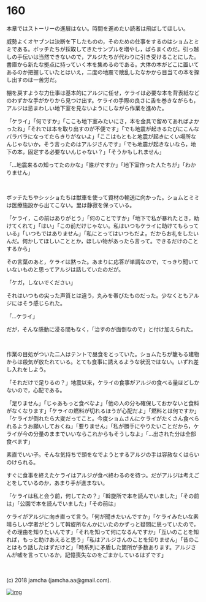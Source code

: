 # 160

本章ではストーリーの進展はない。時間を進めたい読者は飛ばしてほしい。  

威勢よくオヤブンは決断を下したものの，そのための仕事をするのはショムとミミである。ボッチたちが採取してきたサンプルを増やし，ばらまくのだ。引っ越しの手伝いは当然できないので，アルジたちが代わりに引き受けることにした。書庫から新たな拠点に持っていく本を集めるのである。大体の本がどこに置いてあるのか把握していたとはいえ，二度の地震で散乱したなかから目当ての本を探し出すのは一苦労だ。  

棚を戻すような力仕事は基本的にアルジに任せ，ケライは必要な本を背表紙などのわずかな手がかりから見つけ出す。ケライの手際の良さに舌を巻きながらも，アルジは忌まわしい地下室を見ないようにしながら作業を進めた。  

「ケライ」「何ですか」「ここも地下室みたいにさ，本を金具で留めてあればよかったね」「それでは本を取り出すのが不便です」「でも地震が起きるたびにこんなバラバラになってたらきりがないよ」「ここはもともと地震が起きにくい場所なんじゃないか，そう言ったのはアルジさんです」「でも地震が起きないなら，地下の本，固定する必要ないんじゃない？」「そうかもしれません」  

「…地震来るの知ってたのかな」「誰がですか」「地下室作った人たちが」「わかりません」  

<br>  

ボッチたちやシッショたちは獣車を使って資材の輸送に向かった。ショムとミミは医療施設から出てこない。里は静寂を保っている。  

「ケライ，この前はありがとう」「何のことですか」「地下で私が暴れたとき，助けてくれて」「はい」「この前だけじゃない。私はいつもケライに助けてもらっている」「いつもではありません」「私にとってはいつもだよ。だからお礼をしたいんだ。何かしてほしいこととか，ほしい物があったら言って。できるだけのことするから」  

その言葉のあと，ケライは黙った。あまりに応答が単調なので，てっきり聞いていないものと思ってアルジは話していたのだが。  

「ケガ，しないでください」  

それはいつもの尖った声質とは違う，丸みを帯びたものだった。少なくともアルジにはそう感じられた。  

「…ケライ」  

だが，そんな感動に浸る間もなく，「治すのが面倒なので」と付け加えられた。  

<br>  

作業の目処がついた二人はテントで昼食をとっていた。ショムたちが籠もる建物からは殺気が放たれている。とても食事に誘えるような状況ではない。いずれ差し入れをしよう。  

「それだけで足りるの？」地震以来，ケライの食事がアルジの食べる量ほどしかないので，心配である。  

「足りません」「じゃあもっと食べなよ」「他の人の分も確保しておかないと食料がなくなります」「ケライの燃料が切れるほうが心配だよ」「燃料とは何ですか」「ケライが倒れたら大変だってこと。今度ショムさんにケライがたくさん食べられるようお願いしておくね」「要りません」「私が勝手にやりたいことだから，ケライが今の分量のままでいいならこれからもそうしなよ」「…出された分は全部食べます」  

素直でいい子。そんな気持ちで頭をなでようとするアルジの手は容赦なくはらいのけられる。  

すぐに食事を終えたケライはアルジが食べ終わるのを待つ。だがアルジは考えごとをしているのか，あまり手が進まない。  

「ケライは私と会う前，何してたの？」「斡旋所で本を読んでいました」「その前は」「公園で本を読んでいました」「その前は」  

ケライがアルジに向き直って言う。「何が聞きたいんですか」「ケライみたいな素晴らしい学者がどうして斡旋所なんかにいたのかずっと疑問に思っていたので，その理由を知りたいんです」「それを知って何になるんですか」「互いのことを知れば，もっと助けあえると思う」「私はアルジさんのことを知りません」「昔のことはもう話したはずだけど」「時系列に矛盾した箇所が多数あります。アルジさんが嘘を言っているか，記憶喪失なのをごまかしているはずです」  

<br>  
<br>  
(c) 2018 jamcha (jamcha.aa@gmail.com).  

[![img](http://i.creativecommons.org/l/by-nc-sa/4.0/88x31.png)](http://creativecommons.org/licenses/by-nc-sa/4.0/deed)